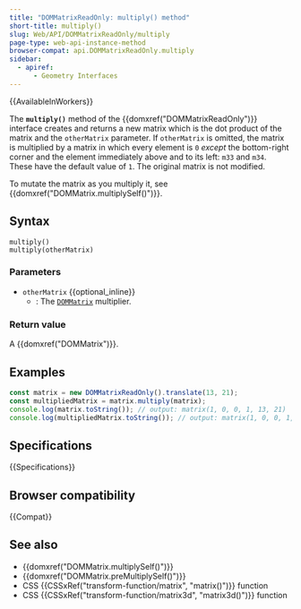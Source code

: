 ```yaml
---
title: "DOMMatrixReadOnly: multiply() method"
short-title: multiply()
slug: Web/API/DOMMatrixReadOnly/multiply
page-type: web-api-instance-method
browser-compat: api.DOMMatrixReadOnly.multiply
sidebar:
  - apiref:
      - Geometry Interfaces
---
```


{{AvailableInWorkers}}

The **`multiply()`** method of the {{domxref("DOMMatrixReadOnly")}} interface creates and returns a new matrix which is the dot product of the matrix and the `otherMatrix` parameter. If `otherMatrix` is omitted, the matrix is multiplied by a matrix in which every element is `0` _except_ the bottom-right corner and the element immediately above and to its left: `m33` and `m34`. These have the default value of `1`. The original matrix is not modified.

To mutate the matrix as you multiply it, see {{domxref("DOMMatrix.multiplySelf()")}}.

## Syntax

```js-nolint
multiply()
multiply(otherMatrix)
```

### Parameters

- `otherMatrix` {{optional_inline}}
  - : The [`DOMMatrix`](/en-US/docs/Web/API/DOMMatrix) multiplier.

### Return value

A {{domxref("DOMMatrix")}}.

## Examples

```js
const matrix = new DOMMatrixReadOnly().translate(13, 21);
const multipliedMatrix = matrix.multiply(matrix);
console.log(matrix.toString()); // output: matrix(1, 0, 0, 1, 13, 21)
console.log(multipliedMatrix.toString()); // output: matrix(1, 0, 0, 1, 26, 42)
```

## Specifications

{{Specifications}}

## Browser compatibility

{{Compat}}

## See also

- {{domxref("DOMMatrix.multiplySelf()")}}
- {{domxref("DOMMatrix.preMultiplySelf()")}}
- CSS {{CSSxRef("transform-function/matrix", "matrix()")}} function
- CSS {{CSSxRef("transform-function/matrix3d", "matrix3d()")}} function
